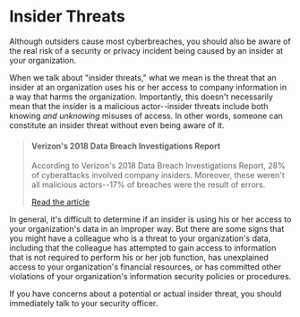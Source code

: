 # Insider Threats

Although outsiders cause most cyberbreaches, you should also be aware of the real risk of a security or privacy incident being caused by an insider at your organization.

When we talk about "insider threats," what we mean is the threat that an insider at an organization uses his or her access to company information in a way that harms the organization. Importantly, this doesn't necessarily mean that the insider is a malicious actor--insider threats include both knowing _and unknowing_ misuses of access. In other words, someone can constitute an insider threat without even being aware of it.


> #### Verizon's 2018 Data Breach Investigations Report
> According to Verizon's 2018 Data Breach Investigations Report, 28% of cyberattacks involved company insiders. Moreover, these weren't all malicious actors--17% of breaches were the result of errors.
> 
> [Read the article](https://enterprise.verizon.com/resources/reports/DBIR_2018_Report_execsummary.pdf)


In general, it's difficult to determine if an insider is using his or her access to your organization's data in an improper way. But there are some signs that you might have a colleague who is a threat to your organization's data, including that the colleague has attempted to gain access to information that is not required to perform his or her job function, has unexplained access to your organization's financial resources, or has committed other violations of your organization's information security policies or procedures.

If you have concerns about a potential or actual insider threat, you should immediately talk to your security officer.
